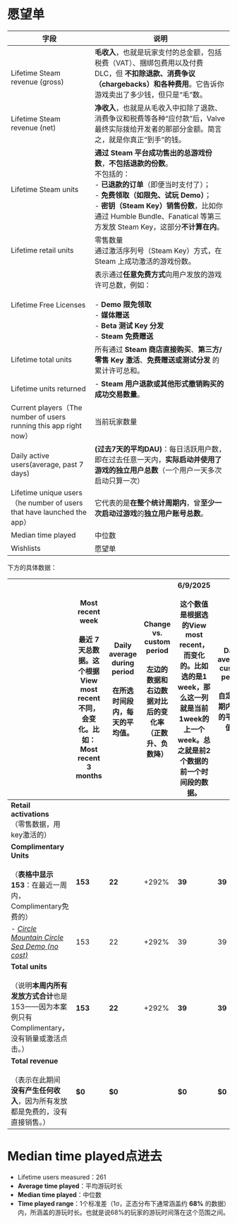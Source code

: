



# 愿望单


| 字段                                                                   | 说明                                                                                                                                                                                             |
| -------------------------------------------------------------------- | ---------------------------------------------------------------------------------------------------------------------------------------------------------------------------------------------- |
| <br>Lifetime Steam revenue (gross)                                   | **毛收入**，也就是玩家支付的总金额，包括税费（VAT）、捆绑包费用以及付费 DLC，但 **不扣除退款、消费争议（chargebacks）和各种费用**。它告诉你游戏卖出了多少钱，但只是“毛”数。                                                                                           |
| Lifetime Steam revenue (net)                                         | **净收入**，也就是从毛收入中扣除了退款、消费争议和税费等各种“应付款”后，Valve最终实际拨给开发者的那部分金额。简言之，就是你真正“到手”的钱。                                                                                                                   |
| Lifetime Steam units                                                 | **通过 Steam 平台成功售出的总游戏份数**，**不包括退款的份数**。<br>不包括的：<br>- **已退款的订单**（即便当时支付了）；<br>- **免费领取（如限免、试玩 Demo）**；<br>- **密钥（Steam Key）销售份数**，比如你通过 Humble Bundle、Fanatical 等第三方发放 Steam Key，这部分**不计算在内**。 |
| Lifetime retail units                                                | 零售数量<br>通过激活序列号（Steam Key）方式，在 Steam 上成功激活的游戏份数。                                                                                                                                               |
| Lifetime Free Licenses                                               | 表示通过**任意免费方式**向用户发放的游戏许可总数，例如：<br><br>- **Demo 限免领取**<br>- **媒体赠送**<br>- **Beta 测试 Key 分发**<br>- **Steam 免费赠送**                                                                                |
| Lifetime total units                                                 | 所有通过 **Steam 商店直接购买**、**第三方/零售 Key 激活**、**免费赠送或测试分发** 的累计许可总和。                                                                                                                                 |
| Lifetime units returned                                              | - **Steam 用户退款或其他形式撤销购买的成功交易数量**。                                                                                                                                                              |
| Current players（The number of users running this app right now）      | 当前玩家数量                                                                                                                                                                                         |
| Daily active users(average, past 7 days)                             | **(过去7天的平均DAU)**：每日活跃用户数，即在过去任意一天内，**实际启动并使用了游戏的独立用户总数**（一个用户一天多次启动只算一次）                                                                                                                       |
| Lifetime unique users（he number of users that have launched the app） | 它代表的是**在整个统计周期内**，曾**至少一次启动过游戏**的**独立用户账号总数**。                                                                                                                                                 |
| Median time played                                                   | 中位数                                                                                                                                                                                            |
| Wishlists                                                            | 愿望单                                                                                                                                                                                            |



下方的具体数据：

|                                                                                                                                                    | **Most recent week**<br><br>最近 7 天总数据。这个根据View most recent不同，会变化。比如：Most recent 3 months | **Daily average during period**<br><br>在所选时间段内，每天的平均值。 | **Change vs. custom period**<br><br>左边的数据和右边数据对比后的变化率（正数升、负数降） | **6/9/2025**<br><br>这个数值是根据选的View most recent，而变化的。比如选的是1 week，那么这一列就是当前1week的上一个week。总之就是前2个数据的前一个时间段的数据。 | **Daily average, custom period**<br><br>自定义时期内每天的平均数值。 |
| -------------------------------------------------------------------------------------------------------------------------------------------------- | ---------------------------------------------------------------------------------------- | ------------------------------------------------------ | -------------------------------------------------------------- | ---------------------------------------------------------------------------------------------------------- | ------------------------------------------------------ |
| **Retail activations**<br>（零售数据，用key激活的）                                                                                                           |                                                                                          |                                                        |                                                                |                                                                                                            |                                                        |
| **Complimentary Units**<br><br>（**表格中显示 153**：在最近一周内，Complimentary免费的）                                                                             | **153**                                                                                  | **22**                                                 | +292%                                                          | **39**                                                                                                     | **39**                                                 |
| - _[Circle Mountain Circle Sea Demo (no cost)](https://partner.steampowered.com/package/details/1306057/?dateStart=2025-06-04&dateEnd=2025-06-10)_ | 153                                                                                      | 22                                                     | +292%                                                          | 39                                                                                                         | 39                                                     |
| **Total units**<br><br>（说明**本周内所有发放方式合计**也是 153——因为本案例只有 Complimentary，没有销量或激活点击。）                                                                 | **153**                                                                                  | **22**                                                 | +292%                                                          | **39**                                                                                                     | **39**                                                 |
| **Total revenue**<br><br>（表示在此期间 **没有产生任何收入**，因为所有发放都是免费的，没有直接销售。）                                                                                 | **$0**                                                                                   | **$0**                                                 |                                                                | **$0**                                                                                                     | **$0**                                                 |




# Median time played点进去


- Lifetime users measured：261
- **Average time played**：平均游玩时长
- **Median time played**：中位数
- **Time played range**：1个标准差（1σ，正态分布下通常涵盖约 **68%** 的数据）内，所涵盖的游玩时长。也就是说68%的玩家的游玩时间落在这个范围之间。

